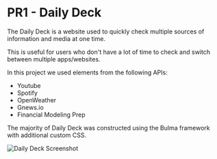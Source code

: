 # PR1 - Daily Deck

The Daily Deck is a website used to quickly check multiple sources of information and media at one time.

This is useful for users who don't have a lot of time to check and switch between multiple apps/websites.

In this project we used elements from the following APIs:

-   Youtube
-   Spotify
-   OpenWeather
-   Gnews.io
-   Financial Modeling Prep

The majority of Daily Deck was constructed using the Bulma framework with additional custom CSS.

![Daily Deck Screenshot](./assets/images/Animation.gif)
